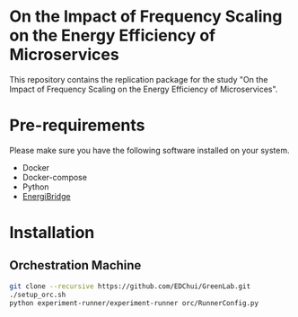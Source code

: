 # On the Impact of Frequency Scaling on the Energy Efficiency of Microservices

This repository contains the replication package for the study "On the Impact of Frequency Scaling on the Energy Efficiency of Microservices".

# Pre-requirements

Please make sure you have the following software installed on your system.

- Docker
- Docker-compose
- Python
- [EnergiBridge](https://github.com/tdurieux/EnergiBridge)

# Installation

## Orchestration Machine

```sh
git clone --recursive https://github.com/EDChui/GreenLab.git
./setup_orc.sh
python experiment-runner/experiment-runner orc/RunnerConfig.py
```
